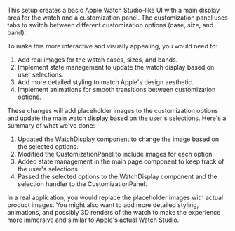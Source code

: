 This setup creates a basic Apple Watch Studio-like UI with a main display area for the watch and a customization panel. The customization panel uses tabs to switch between different customization options (case, size, and band).

To make this more interactive and visually appealing, you would need to:

1. Add real images for the watch cases, sizes, and bands.
2. Implement state management to update the watch display based on user selections.
3. Add more detailed styling to match Apple's design aesthetic.
4. Implement animations for smooth transitions between customization options.

These changes will add placeholder images to the customization options and update the main watch display based on the user's selections. Here's a summary of what we've done:

1. Updated the WatchDisplay component to change the image based on the selected options.
2. Modified the CustomizationPanel to include images for each option.
3. Added state management in the main page component to keep track of the user's selections.
4. Passed the selected options to the WatchDisplay component and the selection handler to the CustomizationPanel.


In a real application, you would replace the placeholder images with actual product images. You might also want to add more detailed styling, animations, and possibly 3D renders of the watch to make the experience more immersive and similar to Apple's actual Watch Studio.
